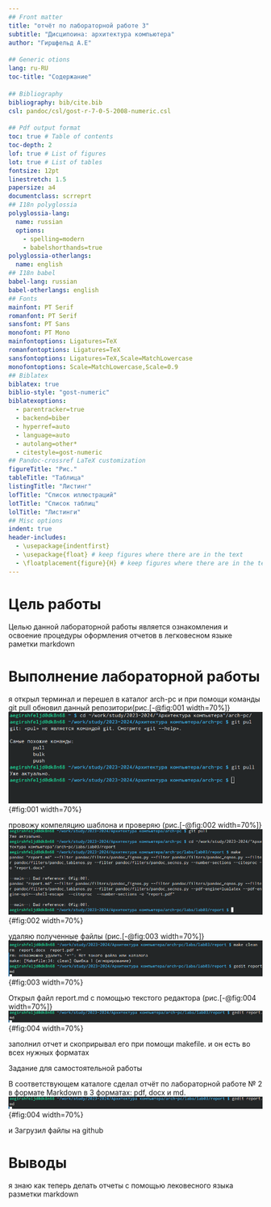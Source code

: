 ```yaml
---
## Front matter
title: "отчёт по лабораторной работе 3"
subtitle: "Дисципоина: архитектура компьютера"
author: "Гиршфельд А.Е"

## Generic otions
lang: ru-RU
toc-title: "Содержание"

## Bibliography
bibliography: bib/cite.bib
csl: pandoc/csl/gost-r-7-0-5-2008-numeric.csl

## Pdf output format
toc: true # Table of contents
toc-depth: 2
lof: true # List of figures
lot: true # List of tables
fontsize: 12pt
linestretch: 1.5
papersize: a4
documentclass: scrreprt
## I18n polyglossia
polyglossia-lang:
  name: russian
  options:
	- spelling=modern
	- babelshorthands=true
polyglossia-otherlangs:
  name: english
## I18n babel
babel-lang: russian
babel-otherlangs: english
## Fonts
mainfont: PT Serif
romanfont: PT Serif
sansfont: PT Sans
monofont: PT Mono
mainfontoptions: Ligatures=TeX
romanfontoptions: Ligatures=TeX
sansfontoptions: Ligatures=TeX,Scale=MatchLowercase
monofontoptions: Scale=MatchLowercase,Scale=0.9
## Biblatex
biblatex: true
biblio-style: "gost-numeric"
biblatexoptions:
  - parentracker=true
  - backend=biber
  - hyperref=auto
  - language=auto
  - autolang=other*
  - citestyle=gost-numeric
## Pandoc-crossref LaTeX customization
figureTitle: "Рис."
tableTitle: "Таблица"
listingTitle: "Листинг"
lofTitle: "Список иллюстраций"
lotTitle: "Список таблиц"
lolTitle: "Листинги"
## Misc options
indent: true
header-includes:
  - \usepackage{indentfirst}
  - \usepackage{float} # keep figures where there are in the text
  - \floatplacement{figure}{H} # keep figures where there are in the text
---
```


# Цель работы

Целью данной лабораторной работы является ознакомления и освоение процедуры оформления отчетов в легковесном языке раметки markdown



# Выполнение лабораторной работы

я открыл терминал и перешел в каталог arch-pc и при помощи команды git pull обновил данный репозитори(рис.[-@fig:001 width=70%]}
![обновления репозитория](image/1.png){#fig:001 width=70%}

провожу компеляцию шаблона и проверяю (рис.[-@fig:002 width=70%]}
![компиляция шаблона](image/2.png){#fig:002 width=70%}

удаляю полученные файлы (рис.[-@fig:003 width=70%]}
![удаления файлов](image/3.png){#fig:003 width=70%}

Открыл файл report.md c помощью текстого редактора (рис.[-@fig:004 width=70%]}
![открыл файл шаблона отчета](image/4.png){#fig:004 width=70%}

заполнил отчет и скоприрывал его при помощи makefile. и он есть во всех нужных форматах

Задание для самостоятельной работы

В соответствующем каталоге сделал отчёт по лабораторной работе № 2 в формате
Markdown в 3 форматах: pdf, docx
и md.![перевожу в разные форматы](image/4.png){#fig:004 width=70%}

и Загрузил файлы на github
# Выводы

я знаю как теперь делать отчеты с помощью лековесного языка разметки markdown



